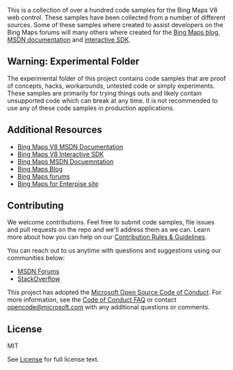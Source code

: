 
This is a collection of over a hundred code samples for the Bing Maps V8 web control. These samples have been collected from a number of different sources. 
Some of these samples where created to assist developers on the Bing Maps forums will many others where created for the [Bing Maps blog](http://blogs.bing.com/maps), 
[MSDN documentation](https://msdn.microsoft.com/en-us/library/mt712542.aspx) and [interactive SDK](http://www.bing.com/api/maps/sdkrelease/mapcontrol/isdk).

## Warning: Experimental Folder ##

The experimental folder of this project contains code samples that are proof of concepts, hacks, workarounds, untested code or simply experiments. 
These samples are primarily for trying things outs and likely contain unsupported code which can break at any time. 
It is not recommended to use any of these code samples in production applications.

## Additional Resources ##

* [Bing Maps V8 MSDN Documentation](https://msdn.microsoft.com/en-us/library/mt712542.aspx)
* [Bing Maps V8 Interactive SDK](http://www.bing.com/api/maps/sdkrelease/mapcontrol/isdk)
* [Bing Maps MSDN Docuemntation](https://msdn.microsoft.com/en-us/library/dd877180.aspx)
* [Bing Maps Blog](http://blogs.bing.com/maps)
* [Bing Maps forums](https://social.msdn.microsoft.com/Forums/en-US/home?forum=bingmapsajax&filter=alltypes&sort=lastpostdesc)
* [Bing Maps for Enterpise site](https://www.microsoft.com/maps/)

## Contributing ##

We welcome contributions. Feel free to submit code samples, file issues and pull requests on the repo and we'll address them as we can. 
Learn more about how you can help on our [Contribution Rules & Guidelines](CONTRIBUTING.md). 

You can reach out to us anytime with questions and suggestions using our communities below:
* [MSDN Forums](https://social.msdn.microsoft.com/Forums/en-US/home?forum=bingmapsajax&filter=alltypes&sort=lastpostdesc)
* [StackOverflow](http://stackoverflow.com/questions/tagged/bing-maps)

This project has adopted the [Microsoft Open Source Code of Conduct](https://opensource.microsoft.com/codeofconduct/). 
For more information, see the [Code of Conduct FAQ](https://opensource.microsoft.com/codeofconduct/faq/) or 
contact [opencode@microsoft.com](mailto:opencode@microsoft.com) with any additional questions or comments.

## License ##

MIT
 
See [License](LICENSE.md) for full license text.
